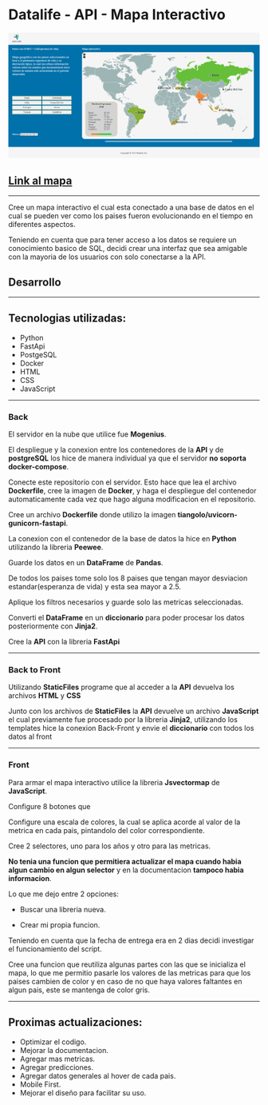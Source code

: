 <h1>Datalife - API - Mapa Interactivo</h1>

![Mapa Interactivo](/_src/map.png)


[Link al mapa](https://datalifeapipri-prod-datalife-svspeu.mo5.mogenius.io/)
---

---
<p>Cree un mapa interactivo el cual esta conectado a una base de datos en el cual se pueden ver como los paises fueron evolucionando en el tiempo en diferentes aspectos.</p>
<p>Teniendo en cuenta que para tener acceso a los datos se requiere un conocimiento basico de SQL, decidi crear una interfaz que sea amigable con la mayoria de los usuarios con solo conectarse a la API.</p>

<h2>Desarrollo</h2>

---

<h2>Tecnologias utilizadas:</h2>

- Python
- FastApi
- PostgeSQL
- Docker
- HTML
- CSS
- JavaScript

---
<h3>Back</h3>

<p>El servidor en la nube que utilice fue <b>Mogenius</b>.</p>

<p>El despliegue y la conexion entre los contenedores de la <b>API</b> y de <b>postgreSQL</b> los hice de manera individual ya que el servidor <b>no soporta docker-compose</b>.</p>

<p>Conecte este repositorio con el servidor. Esto hace que lea el archivo  <b>Dockerfile</b>, cree la imagen de <b>Docker</b>, y haga el despliegue del contenedor automaticamente cada vez que hago alguna modificacion en el repositorio.</p>

<p>Cree un archivo <b>Dockerfile</b> donde utilizo la imagen <b>tiangolo/uvicorn-gunicorn-fastapi</b>.</p>

<p>La conexion con el contenedor de la base de datos la hice en <b>Python</b> utilizando la libreria <b>Peewee</b>.</p>

<p>Guarde los datos en un <b>DataFrame</b> de <b>Pandas</b>.</p>

<p>De todos los paises tome solo los 8 paises que tengan mayor desviacion estandar(esperanza de vida) y esta sea mayor a 2.5.</p>

<p>Aplique los filtros necesarios y guarde solo las metricas seleccionadas.</p>

<p>Converti el <b>DataFrame</b> en un <b>diccionario</b> para poder procesar los datos posteriormente con <b>Jinja2</b>.</p>

<p>Cree la <b>API</b> con la libreria <b>FastApi</b></p>

---

<h3>Back to Front</h3>
<p>Utilizando <b>StaticFiles</b> programe que al acceder a la <b>API</b> devuelva los archivos <b>HTML</b> y <b>CSS</b></p> 

<p>Junto con los archivos de <b>StaticFiles</b> la <b>API</b> devuelve un archivo <b>JavaScript</b> el cual previamente fue procesado por la libreria <b>Jinja2</b>, utilizando los templates hice la conexion Back-Front y envie el <b>diccionario</b> con todos los datos al front</p>

---

<h3>Front</h3>
<p>Para armar el mapa interactivo utilice la libreria <b>Jsvectormap</b> de <b>JavaScript</b>.</p>

<p>Configure 8 botones que</p>

<p>Configure una escala de colores, la cual se aplica acorde al valor de la metrica en cada pais, pintandolo del color correspondiente.</p>

<p>Cree 2 selectores, uno para los años y otro para las metricas.</p>

<p><b>No tenia una funcion que permitiera actualizar el mapa cuando habia algun cambio en algun selector</b> y en la documentacion <b>tampoco habia informacion</b>.</p>

<p>Lo que me dejo entre 2 opciones:</p>

- Buscar una libreria nueva.

- Crear mi propia funcion.


 <p>Teniendo en cuenta que la fecha de entrega era en 2 dias decidi investigar el funcionamiento del script.</p>

 <p>Cree una funcion que reutiliza algunas partes con las que se inicializa el mapa, lo que me permitio pasarle los valores de las metricas para que los paises cambien de color y en caso de no que haya valores faltantes en algun pais, este se mantenga de color gris.</p>

---

<h2>Proximas actualizaciones:</h2>

- Optimizar el codigo.
- Mejorar la documentacion.
- Agregar mas metricas.
- Agregar predicciones.
- Agregar datos generales al hover de cada pais.
- Mobile First.
- Mejorar el diseño para facilitar su uso.




